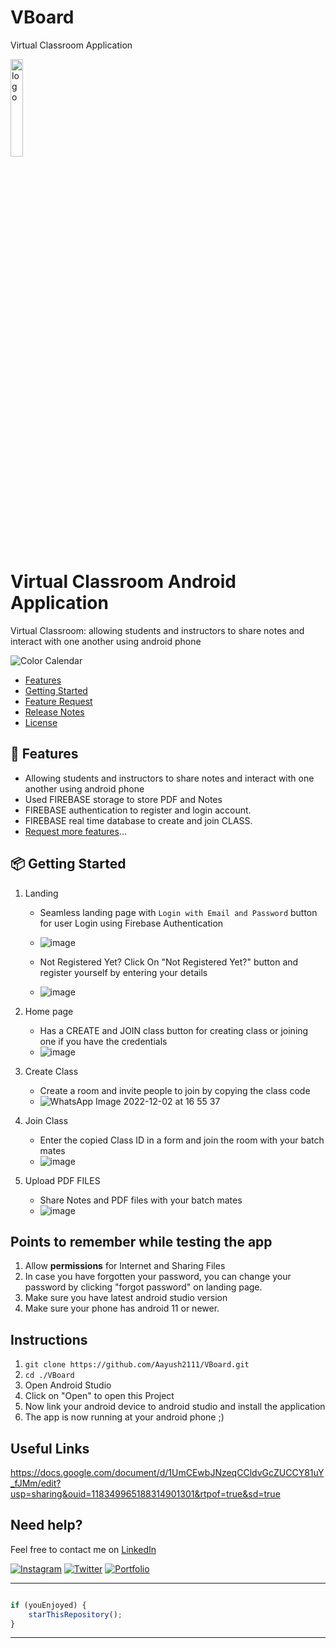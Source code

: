 # VBoard
Virtual Classroom Application


<p><img src="https://www.pngarts.com/files/7/Online-Learning-PNG-Pic.png" alt="logo" width="20%" /></p>
<p>
    <h1>Virtual Classroom Android Application</h1>
</p>


<p>
Virtual Classroom: allowing students and instructors to share notes and interact
with one another using android phone
</p>

<!-- # Color Calendar
![npm](https://img.shields.io/npm/v/color-calendar?style=flat-square)
![npm](https://img.shields.io/npm/dw/color-calendar?style=flat-square)
![npm bundle size](https://img.shields.io/bundlephobia/min/color-calendar?style=flat-square)
[![](https://data.jsdelivr.com/v1/package/npm/color-calendar/badge)](https://www.jsdelivr.com/package/npm/color-calendar)
![HitCount](http://hits.dwyl.com/PawanKolhe/color-calendar.svg)
![NPM](https://img.shields.io/npm/l/color-calendar?style=flat-square) -->

![Color Calendar](https://d1e4pidl3fu268.cloudfront.net/97b06b69-8c41-48f7-9341-99814ec96885/VirtualClassroom16.png)

- [Features](#features)
- [Getting Started](#getting-started)
- [Feature Request](#feature-request)
- [Release Notes](#release-notes)
- [License](#license)

<a id="features"></a>

## 🚀 Features

- Allowing students and instructors to share notes and interact with one another using android phone
- Used FIREBASE storage to store PDF and Notes
- FIREBASE authentication to register and login account.
- FIREBASE real time database to create and join CLASS.
- [Request more features](#feature-request)...

<a id="getting-started"></a>

## 📦 Getting Started


1. Landing
   - Seamless landing page with `Login with Email and Password` button for user Login using Firebase Authentication 
   - ![image](https://user-images.githubusercontent.com/85586404/205280957-9eb3900b-6a14-438e-90ce-2387494d9959.png)
 
   - Not Registered Yet? Click On "Not Registered Yet?" button and register yourself by entering your details
   - ![image](https://user-images.githubusercontent.com/85586404/205281019-be9adaa1-a883-46f1-9943-6fb63013f95d.png)
  

2. Home page 
   - Has a CREATE and JOIN class button for creating class or joining one if you have the credentials
   - ![image](https://user-images.githubusercontent.com/85586404/205281609-9ab0cb12-3c37-4e1b-9357-27e342e4cac7.png)
 
 
3. Create Class
   - Create a room and invite people to join by copying the class code
   - ![WhatsApp Image 2022-12-02 at 16 55 37](https://user-images.githubusercontent.com/85586404/205282508-0587f292-ac60-484e-9338-03107af6baa9.jpg)

4. Join Class
   - Enter the copied Class ID in a form and join the room with your batch mates
   - ![image](https://user-images.githubusercontent.com/85586404/205282305-6046c054-dd49-433c-975d-1015049e0e79.png)

5. Upload PDF FILES
   - Share Notes and PDF files with your batch mates 
   - ![image](https://user-images.githubusercontent.com/85586404/205282885-043955c9-052c-4f9f-9a82-be937f2765ee.png)


## Points to remember while testing the app

1. Allow **permissions** for Internet and Sharing Files
2. In case you have forgotten your password, you can change your password by clicking "forgot password" on landing page. 
3. Make sure you have latest android studio version
4. Make sure your phone has android 11 or newer. 

## Instructions


1. `git clone https://github.com/Aayush2111/VBoard.git` 
2. `cd ./VBoard`
3. Open Android Studio
4. Click on "Open" to open this Project
5. Now link your android device to android studio and install the application
6. The app is now running at your android phone ;)


## Useful Links

https://docs.google.com/document/d/1UmCEwbJNzeqCCldvGcZUCCY81uY_fJMm/edit?usp=sharing&ouid=118349965188314901301&rtpof=true&sd=true

## Need help?

Feel free to contact me on [LinkedIn](https://www.linkedin.com/in/aayushprofile/) 

[![Instagram](https://img.shields.io/badge/Instagram-follow-purple.svg?logo=instagram&logoColor=white)](https://www.instagram.com/aayushxz/) [![Twitter](https://img.shields.io/badge/Twitter-follow-blue.svg?logo=twitter&logoColor=white)](https://twitter.com/aayusharora19) [![Portfolio](https://img.shields.io/badge/Medium-follow-black.svg?logo=medium&logoColor=white)](https://aayush2111.github.io/)

---------

```javascript

if (youEnjoyed) {
    starThisRepository();
}

```

-----------
